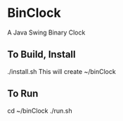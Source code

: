 # BinClock
A Java Swing Binary Clock

## To Build, Install
./install.sh
This will create ~/binClock 

## To Run
cd ~/binClock
./run.sh


